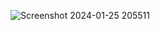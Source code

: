 ![Screenshot 2024-01-25 205511](https://github.com/Amisha0971/NAVIGATION-BUTTONS-HTML-CSS/assets/136344215/3475e0f3-5ea1-44ec-b457-5ad836ef66d5)
